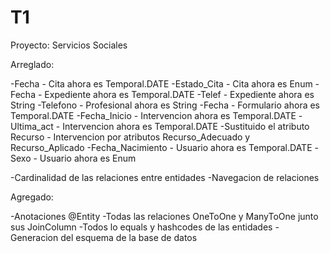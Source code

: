 # T1
Proyecto: Servicios Sociales 


Arreglado:

-Fecha - Cita ahora es Temporal.DATE
-Estado_Cita - Cita ahora es Enum
-Fecha - Expediente ahora es Temporal.DATE
-Telef - Expediente ahora es String
-Telefono - Profesional ahora es String
-Fecha - Formulario ahora es Temporal.DATE
-Fecha_Inicio - Intervencion ahora es Temporal.DATE
-Ultima_act - Intervencion ahora es Temporal.DATE
-Sustituido el atributo Recurso - Intervencion por atributos Recurso_Adecuado y Recurso_Aplicado
-Fecha_Nacimiento - Usuario ahora es Temporal.DATE
-Sexo - Usuario ahora es Enum

-Cardinalidad de las relaciones entre entidades
-Navegacion de relaciones

Agregado:

-Anotaciones @Entity
-Todas las relaciones OneToOne y ManyToOne junto sus JoinColumn
-Todos lo equals y hashcodes de las entidades
-Generacion del esquema de la base de datos
